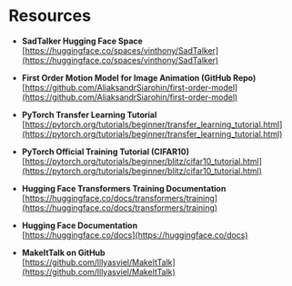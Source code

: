 
# Resources

- **SadTalker Hugging Face Space**  
  [https://huggingface.co/spaces/vinthony/SadTalker](https://huggingface.co/spaces/vinthony/SadTalker)

- **First Order Motion Model for Image Animation (GitHub Repo)**  
  [https://github.com/AliaksandrSiarohin/first-order-model](https://github.com/AliaksandrSiarohin/first-order-model)

- **PyTorch Transfer Learning Tutorial**  
  [https://pytorch.org/tutorials/beginner/transfer_learning_tutorial.html](https://pytorch.org/tutorials/beginner/transfer_learning_tutorial.html)

- **PyTorch Official Training Tutorial (CIFAR10)**  
  [https://pytorch.org/tutorials/beginner/blitz/cifar10_tutorial.html](https://pytorch.org/tutorials/beginner/blitz/cifar10_tutorial.html)

- **Hugging Face Transformers Training Documentation**  
  [https://huggingface.co/docs/transformers/training](https://huggingface.co/docs/transformers/training)

- **Hugging Face Documentation**  
  [https://huggingface.co/docs](https://huggingface.co/docs)

- **MakeItTalk on GitHub**  
  [https://github.com/lllyasviel/MakeItTalk](https://github.com/lllyasviel/MakeItTalk)

